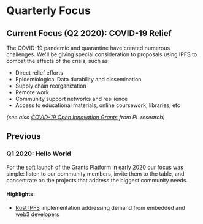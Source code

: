 # Quarterly Focus

## Current Focus (Q2 2020): COVID-19 Relief
The COVID-19 pandemic and quarantine have created numerous challenges. We'll be giving special consideration to proposals using IPFS to combat the effects of the crisis, such as:

* Direct relief efforts
* Epidemiological Data durability and dissemination
* Supply chain reorganization
* Remote work
* Community support networks and resilience
* Access to educational materials, online coursework, libraries, etc

_(see also [COVID-19 Open Innovation Grants](https://research.protocol.ai/posts/202003-covid-grants/) from PL research)_

## Previous

### Q1 2020: Hello World
For the soft launch of the Grants Platform in early 2020 our focus was simple: listen to our community members, invite them to the table, and concentrate on the projects that address the biggest community needs.

#### Highlights:
* [Rust IPFS](https://github.com/ipfs/devgrants/tree/master/open-grants/ipfs-rust) implementation addressing demand from embedded and web3 developers
